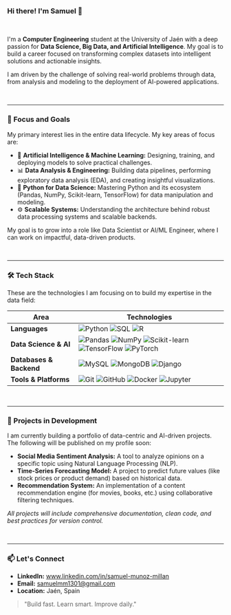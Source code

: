 ### Hi there! I'm Samuel 👋

<br>

I'm a **Computer Engineering** student at the University of Jaén with a deep passion for **Data Science, Big Data, and Artificial Intelligence**. My goal is to build a career focused on transforming complex datasets into intelligent solutions and actionable insights.

I am driven by the challenge of solving real-world problems through data, from analysis and modeling to the deployment of AI-powered applications.

<br>

---

### 🧠 Focus and Goals

My primary interest lies in the entire data lifecycle. My key areas of focus are:

-   🤖 **Artificial Intelligence & Machine Learning:** Designing, training, and deploying models to solve practical challenges.
-   📊 **Data Analysis & Engineering:** Building data pipelines, performing exploratory data analysis (EDA), and creating insightful visualizations.
-   🐍 **Python for Data Science:** Mastering Python and its ecosystem (Pandas, NumPy, Scikit-learn, TensorFlow) for data manipulation and modeling.
-   ⚙️ **Scalable Systems:** Understanding the architecture behind robust data processing systems and scalable backends.

My goal is to grow into a role like Data Scientist or AI/ML Engineer, where I can work on impactful, data-driven products.

<br>

---

### 🛠️ Tech Stack

These are the technologies I am focusing on to build my expertise in the data field:

| Area                  | Technologies                                                                                                                                                           |
| --------------------- | ---------------------------------------------------------------------------------------------------------------------------------------------------------------------- |
| **Languages**         | ![Python](https://img.shields.io/badge/-Python-3776AB?logo=python&logoColor=white) ![SQL](https://img.shields.io/badge/-SQL-4479A1?logo=mysql&logoColor=white) ![R](https://img.shields.io/badge/-R-276DC3?logo=r&logoColor=white) |
| **Data Science & AI** | ![Pandas](https://img.shields.io/badge/-Pandas-150458?logo=pandas&logoColor=white) ![NumPy](https://img.shields.io/badge/-NumPy-013243?logo=numpy&logoColor=white) ![Scikit-learn](https://img.shields.io/badge/-Scikit--learn-F7931E?logo=scikit-learn&logoColor=white) ![TensorFlow](https://img.shields.io/badge/-TensorFlow-FF6F00?logo=tensorflow&logoColor=white) ![PyTorch](https://img.shields.io/badge/-PyTorch-EE4C2C?logo=pytorch&logoColor=white) |
| **Databases & Backend** | ![MySQL](https://img.shields.io/badge/-MySQL-4479A1?logo=mysql&logoColor=white) ![MongoDB](https://img.shields.io/badge/-MongoDB-47A248?logo=mongodb&logoColor=white) ![Django](https://img.shields.io/badge/-Django-092E20?logo=django&logoColor=white) |
| **Tools & Platforms**  | ![Git](https://img.shields.io/badge/-Git-F05032?logo=git&logoColor=white) ![GitHub](https://img.shields.io/badge/-GitHub-181717?logo=github&logoColor=white) ![Docker](https://img.shields.io/badge/-Docker-2496ED?logo=docker&logoColor=white) ![Jupyter](https://img.shields.io/badge/-Jupyter-F37626?logo=jupyter&logoColor=white) |

<br>

---

### 🚧 Projects in Development

I am currently building a portfolio of data-centric and AI-driven projects. The following will be published on my profile soon:

-   **Social Media Sentiment Analysis:** A tool to analyze opinions on a specific topic using Natural Language Processing (NLP).
-   **Time-Series Forecasting Model:** A project to predict future values (like stock prices or product demand) based on historical data.
-   **Recommendation System:** An implementation of a content recommendation engine (for movies, books, etc.) using collaborative filtering techniques.

*All projects will include comprehensive documentation, clean code, and best practices for version control.*

<br>

---

### 📫 Let's Connect

-   **LinkedIn:** www.linkedin.com/in/samuel-munoz-millan
-   **Email:** samuelmm1301@gmail.com
-   **Location:** Jaén, Spain

> "Build fast. Learn smart. Improve daily."
